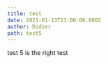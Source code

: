 ```yaml
---
title: test
date: 2021-01-13T23:00:00.000Z
author: Didier
path: test5
---
```

test 5 is the right test